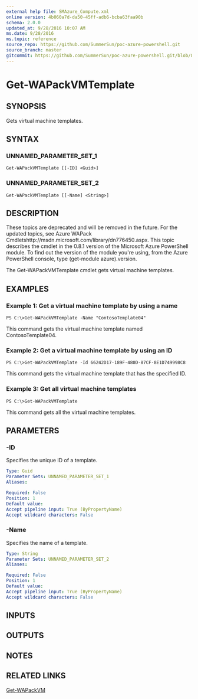 ```yaml
---
external help file: SMAzure_Compute.xml
online version: 4b060a7d-da50-45ff-adb6-bcba63faa90b
schema: 2.0.0
updated_at: 9/28/2016 10:07 AM
ms.date: 9/28/2016
ms.topic: reference
source_repo: https://github.com/SummerSun/poc-azure-powershell.git
source_branch: master
gitcommit: https://github.com/SummerSun/poc-azure-powershell.git/blob/8903b0f1daa01932ac5fa167f377736de2df6709/azureps-cmdlets-docs/Service%20Management/Compute%20Cmdlets/v0.9.8/Get-WAPackVMTemplate.md
---
```


# Get-WAPackVMTemplate
## SYNOPSIS
Gets virtual machine templates.

## SYNTAX

### UNNAMED_PARAMETER_SET_1
```
Get-WAPackVMTemplate [[-ID] <Guid>]
```

### UNNAMED_PARAMETER_SET_2
```
Get-WAPackVMTemplate [[-Name] <String>]
```

## DESCRIPTION
These topics are deprecated and will be removed in the future.
For the updated topics, see  Azure WAPack Cmdletshttp://msdn.microsoft.com/library/dn776450.aspx.
This topic describes the cmdlet in the 0.8.1 version of the Microsoft Azure PowerShell module.
To find out the version of the module you're using, from the Azure PowerShell console, type (get-module azure).version.

The Get-WAPackVMTemplate cmdlet gets virtual machine templates.

## EXAMPLES

### Example 1: Get a virtual machine template by using a name
```
PS C:\>Get-WAPackVMTemplate -Name "ContosoTemplate04"
```

This command gets the virtual machine template named ContosoTemplate04.

### Example 2: Get a virtual machine template by using an ID
```
PS C:\>Get-WAPackVMTemplate -Id 66242D17-189F-480D-87CF-8E1D749998C8
```

This command gets the virtual machine template that has the specified ID.

### Example 3: Get all virtual machine templates
```
PS C:\>Get-WAPackVMTemplate
```

This command gets all the virtual machine templates.

## PARAMETERS

### -ID
Specifies the unique ID of a template.

```yaml
Type: Guid
Parameter Sets: UNNAMED_PARAMETER_SET_1
Aliases: 

Required: False
Position: 1
Default value: 
Accept pipeline input: True (ByPropertyName)
Accept wildcard characters: False
```

### -Name
Specifies the name of a template.

```yaml
Type: String
Parameter Sets: UNNAMED_PARAMETER_SET_2
Aliases: 

Required: False
Position: 1
Default value: 
Accept pipeline input: True (ByPropertyName)
Accept wildcard characters: False
```

## INPUTS

## OUTPUTS

## NOTES

## RELATED LINKS

[Get-WAPackVM](4b060a7d-da50-45ff-adb6-bcba63faa90b)

